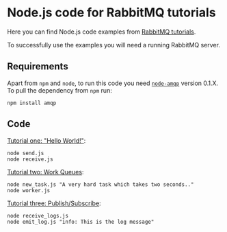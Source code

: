 # Node.js code for RabbitMQ tutorials

Here you can find Node.js code examples from [RabbitMQ
tutorials](http://www.rabbitmq.com/getstarted.html).

To successfully use the examples you will need a running RabbitMQ server.

## Requirements

Apart from `npm` and `node`, to run this code you need
[`node-amqp`](https://github.com/postwait/node-amqp) version 0.1.X. To
pull the dependency from `npm` run:

    npm install amqp


## Code

[Tutorial one: "Hello World!"](http://www.rabbitmq.com/tutorial-one-python.html):

    node send.js
    node receive.js


[Tutorial two: Work Queues](http://www.rabbitmq.com/tutorial-two-python.html):

    node new_task.js "A very hard task which takes two seconds.."
    node worker.js


[Tutorial three: Publish/Subscribe](http://www.rabbitmq.com/tutorial-three-python.html):

    node receive_logs.js
    node emit_log.js "info: This is the log message"
